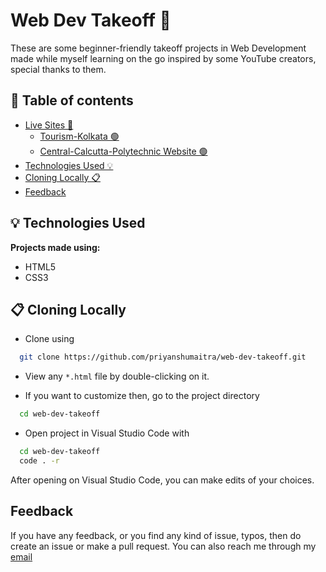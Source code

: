 # Web Dev Takeoff 🚀 

These are some beginner-friendly takeoff projects in Web Development made while myself learning on the go inspired by some YouTube creators, special thanks to them.

## 📜 Table of contents 
- [Live Sites 🎯]()
  - [Tourism-Kolkata 🟢]() 
  - [Central-Calcutta-Polytechnic Website 🟢]()
- [Technologies Used 💡](#-technologies-used)
- [Cloning Locally 📋](#-cloning-locally)
- [Feedback](#-feedback-)

## 💡 Technologies Used
**Projects made using:**
- HTML5
- CSS3
	
## 📋 Cloning Locally

- Clone using
```bash
  git clone https://github.com/priyanshumaitra/web-dev-takeoff.git
```
- View any `*.html` file by double-clicking on it.

- If you want to customize then, go to the project directory

```bash
  cd web-dev-takeoff
```

- Open project in Visual Studio Code with
```sh
  cd web-dev-takeoff
  code . -r 
```
After opening on Visual Studio Code, you can make edits of your choices.

## Feedback
If you have any feedback, or you find any kind of issue, typos, then do create an issue or make a pull request. You can also reach me through my [email](mailto:priyanshu.m@outlook.in)

  
